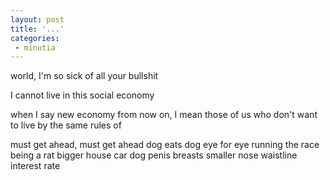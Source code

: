 ```yaml
---
layout: post
title: '...'
categories:
 - minutia
---
```


world, I'm so sick of all your bullshit

I cannot live in this social economy

when I say new economy from now on, I mean those of us who don't want to live by the same rules of

   must get ahead, must get ahead
   dog eats dog
   eye for eye
   running the race
   being a rat
   bigger house car dog penis breasts
   smaller nose waistline interest rate


